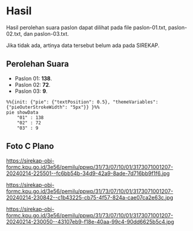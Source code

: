 # Hasil

Hasil perolehan suara paslon dapat dilihat pada file paslon-01.txt, paslon-02.txt, dan paslon-03.txt.

Jika tidak ada, artinya data tersebut belum ada pada SIREKAP.

## Perolehan Suara

 * Paslon 01: **138**.
 * Paslon 02: **72**.
 * Paslon 03: **9**.

```mermaid
%%{init: {"pie": {"textPosition": 0.5}, "themeVariables": {"pieOuterStrokeWidth": "5px"}} }%%
pie showData
    "01" : 138
    "02" : 72
    "03" : 9
```
## Foto C Plano

https://sirekap-obj-formc.kpu.go.id/3e56/pemilu/ppwp/31/73/07/10/01/3173071001207-20240214-225501--fc6bb54b-34d9-42a9-8ade-7d716bb9f1f6.jpg

https://sirekap-obj-formc.kpu.go.id/3e56/pemilu/ppwp/31/73/07/10/01/3173071001207-20240214-230842--c1b43225-cb75-4f57-824a-cae07ca2e63c.jpg

https://sirekap-obj-formc.kpu.go.id/3e56/pemilu/ppwp/31/73/07/10/01/3173071001207-20240214-230050--43107eb9-f18e-40aa-99c4-90dd6625b5c4.jpg
